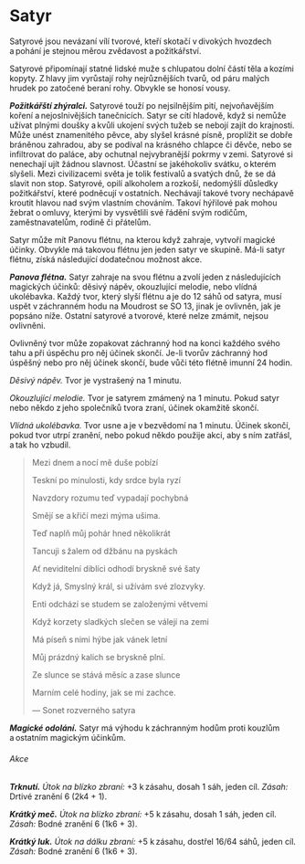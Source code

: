 # Satyr
  
Satyrové jsou nevázaní vílí tvorové, kteří skotačí v divokých hvozdech a pohání je stejnou měrou zvědavost a požitkářství.
  
Satyrové připomínají statné lidské muže s chlupatou dolní částí těla a kozími kopyty. Z hlavy jim vyrůstají rohy nejrůznějších tvarů, od páru malých hrudek po zatočené beraní rohy. Obvykle se honosí vousy.
  
***Požitkářští zhýralci.*** Satyrové touží po nejsilnějším pití, nejvoňavějším koření a nejoslnivějších tanečnicích. Satyr se cítí hladově, když si nemůže užívat plnými doušky a kvůli ukojení svých tužeb se nebojí zajít do krajnosti. Může unést znamenitého pěvce, aby slyšel krásné písně, proplížit se dobře bráněnou zahradou, aby se podíval na krásného chlapce či děvče, nebo se infiltrovat do paláce, aby ochutnal nejvybranější pokrmy v zemi. Satyrové si nenechají ujít žádnou slavnost. Účastní se jakéhokoliv svátku, o kterém slyšeli. Mezi civilizacemi světa je tolik festivalů a svatých dnů, že se dá slavit non stop. Satyrové, opilí alkoholem a rozkoší, nedomýšlí důsledky požitkářství, které podněcují v ostatních. Nechávají takové tvory nechápavě kroutit hlavou nad svým vlastním chováním. Takoví hýřilové pak mohou žebrat o omluvy, kterými by vysvětlili své řádění svým rodičům, zaměstnavatelům, rodině či přátelům.
   
<Card header="Varianta: Satyrova flétna">
  
Satyr může mít Panovu flétnu, na kterou když zahraje, vytvoří magické účinky. Obvykle má takovou flétnu jen jeden satyr ve skupině. Má-li satyr flétnu, získá následující dodatečnou možnost akce.
  
***Panova flétna.*** Satyr zahraje na svou flétnu a zvolí jeden z následujících magických účinků: děsivý nápěv, okouzlující melodie, nebo vlídná ukolébavka. Každý tvor, který slyší flétnu a je do 12 sáhů od satyra, musí uspět v záchranném hodu na Moudrost se SO 13, jinak je ovlivněn, jak je popsáno níže. Ostatní satyrové a tvorové, které nelze zmámit, nejsou ovlivněni.
  
Ovlivněný tvor může zopakovat záchranný hod na konci každého svého tahu a při úspěchu pro něj účinek skončí. Je-li tvorův záchranný hod úspěšný nebo pro něj účinek skončí, bude vůči této flétně imunní 24 hodin.
  
*Děsivý nápěv.* Tvor je vystrašený na 1 minutu.
  
*Okouzlující melodie.* Tvor je satyrem zmámený na 1 minutu. Pokud satyr nebo někdo z jeho společníků tvora zraní, účinek okamžitě skončí.
  
*Vlídná ukolébavka.* Tvor usne a je v bezvědomí na 1 minutu. Účinek skončí, pokud tvor utrpí zranění, nebo pokud někdo použije akci, aby s ním zatřásl, a tak ho vzbudil.
 
</Card>

> Mezi dnem a nocí mě duše pobízí
>  
> Teskní po minulosti, kdy srdce byla ryzí
>  
> Navzdory rozumu teď vypadají pochybná
>  
> Smějí se a křičí mezi mýma ušima.
>  
> Teď naplň můj pohár hned několikrát
>  
> Tancuji s žalem od džbánu na pyskách
>  
> Ať neviditelní diblíci odhodí bryskně své šaty
>  
> Když já, Smyslný král, si užívám své zlozvyky.
>  
> Enti odchází se studem se založenými větvemi
>  
> Když korzety sladkých slečen se válejí na zemi
>  
> Má píseň s nimi hýbe jak vánek letní
>  
> Můj prázdný kalich se bryskně plní.
>  
> Ze slunce se stává měsíc a zase slunce
>  
> Marním celé hodiny, jak se mi zachce.
>  
> — Sonet rozverného satyra  

<Monster 
    title="Satyr"
    subtitle="Střední víla, neutrální￼"
    armor-class="14 (kožená zbroj)"
    hit-points="31 (7k8)"
    speed="8 sáhů"
    str="12 (+1)"
    dex="16 (+3)"
    con="11 (+0)"
    int="12 (+1)"
    wis="10 (+0)"
    cha="14 (+2)"
    saving-throws=""
    skills="Nenápadnost +5, Umění +6, Vnímání +2"
    damage-vulnerabilities=""
    damage-resistances=""
    damage-immunities=""
    condition-immunities=""
    senses="pasivní Vnímání 12"
    languages="elfština, obecná řeč, sylvánština"
    challenge="1/2 (100 ZK)"
    >

***Magické odolání.*** Satyr má výhodu k záchranným hodům proti kouzlům a ostatním magickým účinkům.
  
###### Akce
  
***Trknutí.*** *Útok na blízko zbraní:* +3 k zásahu, dosah 1 sáh, jeden cíl. *Zásah:* Drtivé zranění 6 (2k4 + 1).
  
***Krátký meč.*** *Útok na blízko zbraní:* +5 k zásahu, dosah 1 sáh, jeden cíl. *Zásah:* Bodné zranění 6 (1k6 + 3).
  
***Krátký luk.*** *Útok na dálku zbraní:* +5 k zásahu, dostřel 16/64 sáhů, jeden cíl. *Zásah:* Bodné zranění 6 (1k6 + 3).

</Monster>

